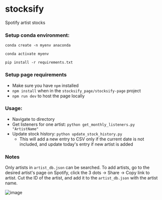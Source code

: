 # stocksify
Spotify artist stocks

### Setup conda environment:
`conda create -n myenv anaconda`

`conda activate myenv`

`pip install -r requirements.txt`

### Setup page requirements

- Make sure you have `npm` installed
- `npm install` when in the `stocksify_page/stocksify-page` project
- `npm run dev` to host the page locally

### Usage:
- Navigate to directory
- Get listeners for one artist: `python get_monthly_listeners.py "ArtistName"`
- Update stock history: `python update_stock_history.py`
  - This will add a new entry to CSV only if the current date is not included, and update today's entry if new artist is added 

### Notes

Only artists in `artist_db.json` can be searched. To add artists, go to the desired artist's page on Spotify, click the 3 dots -> Share -> Copy link to artist. Cut the ID of the artist, and add it to the `artist_db.json` with the artist name.

![image](https://github.com/user-attachments/assets/51e1580a-aae3-42fb-8590-30976e83294f)

